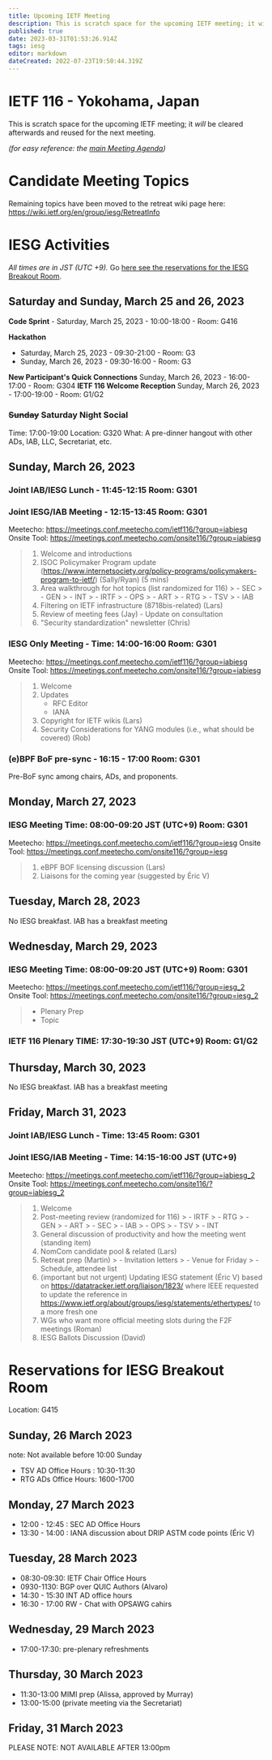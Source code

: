```yaml
---
title: Upcoming IETF Meeting
description: This is scratch space for the upcoming IETF meeting; it will be cleared afterwards and reused for the next meeting.
published: true
date: 2023-03-31T01:53:26.914Z
tags: iesg
editor: markdown
dateCreated: 2022-07-23T19:50:44.319Z
---
```


# IETF 116 - Yokohama, Japan
This is scratch space for the upcoming IETF meeting; it *will* be cleared afterwards and reused for the next meeting. 

*(for easy reference: the [main Meeting Agenda](https://datatracker.ietf.org/meeting/116/agenda))*

# Candidate Meeting Topics

Remaining topics have been moved to the retreat wiki page here:
https://wiki.ietf.org/en/group/iesg/RetreatInfo

# IESG Activities
*All times are in JST (UTC +9).* Go [here see the reservations for the IESG Breakout Room](#IESGBreakoutRoom).

## Saturday and Sunday, March 25 and 26, 2023

**Code Sprint** - Saturday, March 25, 2023 - 10:00-18:00 - Room: G416

**Hackathon**
  - Saturday, March 25, 2023 - 09:30-21:00 - Room: G3
  - Sunday, March 26, 2023 - 09:30-16:00 - Room: G3

**New Participant's Quick Connections** Sunday, March 26, 2023 - 16:00-17:00 - Room: G304
**IETF 116 Welcome Reception** Sunday, March 26, 2023 - 17:00-19:00 - Room: G1/G2

### ~~Sunday~~ Saturday Night Social

Time: 17:00-19:00
Location: G320 
What: A pre-dinner hangout with other ADs, IAB, LLC, Secretariat, etc. 

## Sunday, March 26, 2023


### Joint IAB/IESG Lunch - 11:45-12:15 Room: G301

### Joint IESG/IAB Meeting - 12:15-13:45 Room: G301
Meetecho: https://meetings.conf.meetecho.com/ietf116/?group=iabiesg
Onsite Tool: https://meetings.conf.meetecho.com/onsite116/?group=iabiesg


> 1. Welcome and introductions
> 1. ISOC Policymaker Program update (https://www.internetsociety.org/policy-programs/policymakers-program-to-ietf/) (Sally/Ryan) (5 mins)
> 1. Area walkthrough for hot topics (list randomized for 116)
    > - SEC
    > - GEN
    > - INT
    > - IRTF
    > - OPS
    > - ART
    > - RTG
    > - TSV
    > - IAB
> 1. Filtering on IETF infrastructure (8718bis-related) (Lars)  
> 1. Review of meeting fees (Jay) -  Update on consultation
> 1. "Security standardization" newsletter (Chris)

### IESG Only Meeting - Time: 14:00-16:00 Room: G301

Meetecho: https://meetings.conf.meetecho.com/ietf116/?group=iabiesg
Onsite Tool: https://meetings.conf.meetecho.com/onsite116/?group=iabiesg

> 1. Welcome
> 1. Updates
>    - RFC Editor
>    - IANA
> 1. Copyright for IETF wikis (Lars)
> 1. Security Considerations for YANG modules (i.e., what should be covered) (Rob)

### (e)BPF BoF pre-sync - 16:15 - 17:00 Room: G301
Pre-BoF sync among chairs, ADs, and proponents.

## Monday, March 27, 2023 


### IESG Meeting Time: 08:00-09:20 JST (UTC+9) Room: G301

Meetecho: https://meetings.conf.meetecho.com/ietf116/?group=iesg
Onsite Tool: https://meetings.conf.meetecho.com/onsite116/?group=iesg

> 1. eBPF BOF licensing discussion (Lars)
> 2. Liaisons for the coming year (suggested by Éric V)

## Tuesday, March 28, 2023

No IESG breakfast. IAB has a breakfast meeting
  
## Wednesday, March 29, 2023


### IESG Meeting Time: 08:00-09:20 JST (UTC+9) Room: G301


Meetecho: https://meetings.conf.meetecho.com/ietf116/?group=iesg_2
Onsite Tool: https://meetings.conf.meetecho.com/onsite116/?group=iesg_2

> * Plenary Prep
> * Topic


### IETF 116 Plenary TIME: 17:30-19:30 JST (UTC+9) Room: G1/G2

## Thursday, March 30, 2023

No IESG breakfast. IAB has a breakfast meeting

## Friday, March 31, 2023 
### Joint IAB/IESG Lunch - Time: 13:45 Room: G301
### Joint IESG/IAB Meeting - Time: 14:15-16:00 JST (UTC+9)

Meetecho: https://meetings.conf.meetecho.com/ietf116/?group=iabiesg_2
Onsite Tool: https://meetings.conf.meetecho.com/onsite116/?group=iabiesg_2

>  1. Welcome
>  1. Post-meeting review (randomized for 116)
    > - IRTF
    > - RTG
    > - GEN
    > - ART
    > - SEC
    > - IAB
    > - OPS
    > - TSV
    > - INT
>  2.  General discussion of productivity and how the meeting went	 (standing item)
>  3. NomCom candidate pool & related (Lars)
> 4. Retreat prep (Martin)
    > - Invitation letters
    > - Venue for Friday
    > - Schedule, attendee list
> 5. (important but not urgent) Updating IESG statement (Éric V) based on https://datatracker.ietf.org/liaison/1823/ where IEEE requested to update the reference in https://www.ietf.org/about/groups/iesg/statements/ethertypes/ to a more fresh one
> 6. WGs who want more official meeting slots during the F2F meetings (Roman)
> 7. IESG Ballots Discussion (David)


# <a id="IESGBreakoutRoom"></a>Reservations for IESG Breakout Room

Location: G415 


## Sunday, 26 March 2023
note: Not available before 10:00 Sunday

* TSV AD Office Hours : 10:30-11:30
* RTG ADs Office Hours: 1600-1700

## Monday, 27 March 2023

* 12:00 - 12:45 : SEC AD Office Hours
* 13:30 - 14:00 : IANA discussion about DRIP ASTM code points (Éric V)

## Tuesday, 28 March 2023

* 08:30-09:30: IETF Chair Office Hours
* 0930-1130: BGP over QUIC Authors (Alvaro)
* 14:30 - 15:30 INT AD office hours
* 16:30 - 17:00 RW - Chat with OPSAWG cahirs

## Wednesday, 29 March 2023

* 17:00-17:30: pre-plenary refreshments

## Thursday, 30 March 2023

* 11:30-13:00 MIMI prep (Alissa, approved by Murray)
* 13:00-15:00 (private meeting via the Secretariat)

## Friday, 31 March 2023
PLEASE NOTE: NOT AVAILABLE AFTER 13:00pm 
